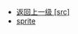 - [返回上一级 [src]](web前端/视频相关/plyr/plyr-3.7.8/src/)
- [sprite](web前端/视频相关/plyr/plyr-3.7.8/src/sprite/)
